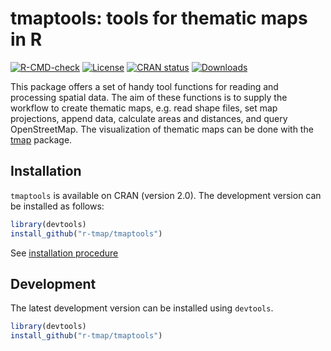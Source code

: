 tmaptools: tools for thematic maps in R
===


<!-- badges: start -->
[![R-CMD-check](https://github.com/r-tmap/tmaptools/actions/workflows/R-CMD-check.yaml/badge.svg)](https://github.com/r-tmap/tmaptools/actions/workflows/R-CMD-check.yaml)
[![License](https://img.shields.io/badge/License-GPL%20v3-brightgreen.svg?style=flat)](http://www.gnu.org/licenses/gpl-3.0.html) 
[![CRAN status](https://www.r-pkg.org/badges/version/tmaptools)](https://CRAN.R-project.org/package=tmaptools)
[![Downloads](https://cranlogs.r-pkg.org/badges/tmaptools?color=brightgreen)](https://www.r-pkg.org:443/pkg/tmaptools)
<!-- badges: end -->


This package offers a set of handy tool functions for reading and processing spatial data. The aim of these functions is to supply the workflow to create thematic maps, e.g. read shape files, set map projections, append data, calculate areas and distances, and query OpenStreetMap. The visualization of thematic maps can be done with the [tmap](https://github.com/r-tmap/tmap) package.

Installation
------------

`tmaptools` is available on CRAN (version 2.0). The development version can be installed as follows:

```r
library(devtools)
install_github("r-tmap/tmaptools")
```

See [installation procedure](https://github.com/r-tmap/tmap#installation)


Development
------------

The latest development version can be installed using `devtools`.

```r
library(devtools)
install_github("r-tmap/tmaptools")
```
